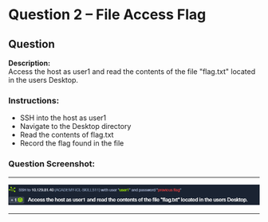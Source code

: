 # Question 2 – File Access Flag

## Question
**Description:**  
Access the host as user1 and read the contents of the file "flag.txt" located in the users Desktop.

### Instructions:
- SSH into the host as user1
- Navigate to the Desktop directory
- Read the contents of flag.txt
- Record the flag found in the file

### Question Screenshot:
---

![image alt](https://github.com/azrifadly/htb-intro-to-win-cmd-line/blob/50bb1cf9b8b4d9ae0a35d133ba3efddb8f8654d8/screenshots/question2-screenshot.png)

---
